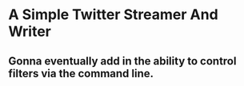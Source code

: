 # A Simple Twitter Streamer And Writer #

## Gonna eventually add in the ability to control filters via the command line.
